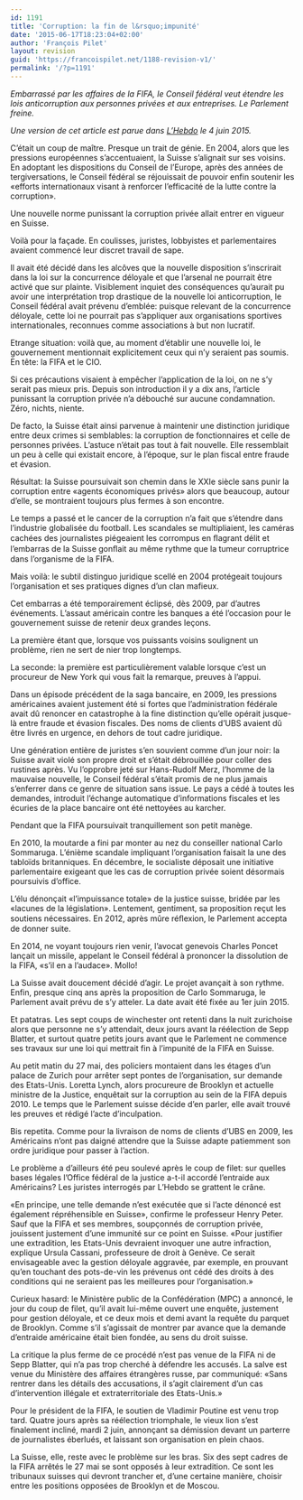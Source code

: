 ```yaml
---
id: 1191
title: 'Corruption: la fin de l&rsquo;impunité'
date: '2015-06-17T18:23:04+02:00'
author: 'François Pilet'
layout: revision
guid: 'https://francoispilet.net/1188-revision-v1/'
permalink: '/?p=1191'
---
```


*Embarrassé par les affaires de la FIFA, le Conseil fédéral veut étendre les lois anticorruption aux personnes privées et aux entreprises. Le Parlement freine.*

*Une version de cet article est parue dans [L’Hebdo](http://www.hebdo.ch/hebdo/cadrages/detail/corruption-la-fin-de-limpunit%C3%A9) le 4 juin 2015.*

C’était un coup de maître. Presque un trait de génie. En 2004, alors que les pressions européennes s’accentuaient, la Suisse s’alignait sur ses voisins. En adoptant les dispositions du Conseil de l’Europe, après des années de tergiversations, le Conseil fédéral se réjouissait de pouvoir enfin soutenir les «efforts internationaux visant à renforcer l’efficacité de la lutte contre la corruption».

Une nouvelle norme punissant la corruption privée allait entrer en vigueur en Suisse.

Voilà pour la façade. En coulisses, juristes, lobbyistes et parlementaires avaient commencé leur discret travail de sape.

Il avait été décidé dans les alcôves que la nouvelle disposition s’inscrirait dans la loi sur la concurrence déloyale et que l’arsenal ne pourrait être activé que sur plainte. Visiblement inquiet des conséquences qu’aurait pu avoir une interprétation trop drastique de la nouvelle loi anticorruption, le Conseil fédéral avait prévenu d’emblée: puisque relevant de la concurrence déloyale, cette loi ne pourrait pas s’appliquer aux organisations sportives internationales, reconnues comme associations à but non lucratif.

Etrange situation: voilà que, au moment d’établir une nouvelle loi, le gouvernement mentionnait explicitement ceux qui n’y seraient pas soumis. En tête: la FIFA et le CIO.

Si ces précautions visaient à empêcher l’application de la loi, on ne s’y serait pas mieux pris. Depuis son introduction il y a dix ans, l’article punissant la corruption privée n’a débouché sur aucune condamnation. Zéro, nichts, niente.

De facto, la Suisse était ainsi parvenue à maintenir une distinction juridique entre deux crimes si semblables: la corruption de fonctionnaires et celle de personnes privées. L’astuce n’était pas tout à fait nouvelle. Elle ressemblait un peu à celle qui existait encore, à l’époque, sur le plan fiscal entre fraude et évasion.

Résultat: la Suisse poursuivait son chemin dans le XXIe siècle sans punir la corruption entre «agents économiques privés» alors que beaucoup, autour d’elle, se montraient toujours plus fermes à son encontre.

Le temps a passé et le cancer de la corruption n’a fait que s’étendre dans l’industrie globalisée du football. Les scandales se multipliaient, les caméras cachées des journalistes piégeaient les corrompus en ﬂagrant délit et l’embarras de la Suisse gonﬂait au même rythme que la tumeur corruptrice dans l’organisme de la FIFA.

Mais voilà: le subtil distinguo juridique scellé en 2004 protégeait toujours l’organisation et ses pratiques dignes d’un clan mafieux.

Cet embarras a été temporairement éclipsé, dès 2009, par d’autres événements. L’assaut américain contre les banques a été l’occasion pour le gouvernement suisse de retenir deux grandes leçons.

La première étant que, lorsque vos puissants voisins soulignent un problème, rien ne sert de nier trop longtemps.

La seconde: la première est particulièrement valable lorsque c’est un procureur de New York qui vous fait la remarque, preuves à l’appui.

Dans un épisode précédent de la saga bancaire, en 2009, les pressions américaines avaient justement été si fortes que l’administration fédérale avait dû renoncer en catastrophe à la fine distinction qu’elle opérait jusque-là entre fraude et évasion fiscales. Des noms de clients d’UBS avaient dû être livrés en urgence, en dehors de tout cadre juridique.

Une génération entière de juristes s’en souvient comme d’un jour noir: la Suisse avait violé son propre droit et s’était débrouillée pour coller des rustines après. Vu l’opprobre jeté sur Hans-Rudolf Merz, l’homme de la mauvaise nouvelle, le Conseil fédéral s’était promis de ne plus jamais s’enferrer dans ce genre de situation sans issue. Le pays a cédé à toutes les demandes, introduit l’échange automatique d’informations fiscales et les écuries de la place bancaire ont été nettoyées au karcher.

Pendant que la FIFA poursuivait tranquillement son petit manège.

En 2010, la moutarde a fini par monter au nez du conseiller national Carlo Sommaruga. L’énième scandale impliquant l’organisation faisait la une des tabloïds britanniques. En décembre, le socialiste déposait une initiative parlementaire exigeant que les cas de corruption privée soient désormais poursuivis d’office.

L’élu dénonçait «l’impuissance totale» de la justice suisse, bridée par les «lacunes de la législation». Lentement, gentiment, sa proposition reçut les soutiens nécessaires. En 2012, après mûre réﬂexion, le Parlement accepta de donner suite.

En 2014, ne voyant toujours rien venir, l’avocat genevois Charles Poncet lançait un missile, appelant le Conseil fédéral à prononcer la dissolution de la FIFA, «s’il en a l’audace». Mollo!

La Suisse avait doucement décidé d’agir. Le projet avançait à son rythme. Enfin, presque cinq ans après la proposition de Carlo Sommaruga, le Parlement avait prévu de s’y atteler. La date avait été fixée au 1er juin 2015.

Et patatras. Les sept coups de winchester ont retenti dans la nuit zurichoise alors que personne ne s’y attendait, deux jours avant la réélection de Sepp Blatter, et surtout quatre petits jours avant que le Parlement ne commence ses travaux sur une loi qui mettrait fin à l’impunité de la FIFA en Suisse.

Au petit matin du 27 mai, des policiers montaient dans les étages d’un palace de Zurich pour arrêter sept pontes de l’organisation, sur demande des Etats-Unis. Loretta Lynch, alors procureure de Brooklyn et actuelle ministre de la Justice, enquêtait sur la corruption au sein de la FIFA depuis 2010. Le temps que le Parlement suisse décide d’en parler, elle avait trouvé les preuves et rédigé l’acte d’inculpation.

Bis repetita. Comme pour la livraison de noms de clients d’UBS en 2009, les Américains n’ont pas daigné attendre que la Suisse adapte patiemment son ordre juridique pour passer à l’action.

Le problème a d’ailleurs été peu soulevé après le coup de filet: sur quelles bases légales l’Office fédéral de la justice a-t-il accordé l’entraide aux Américains? Les juristes interrogés par L’Hebdo se grattent le crâne.

«En principe, une telle demande n’est exécutée que si l’acte dénoncé est également répréhensible en Suisse», confirme le professeur Henry Peter. Sauf que la FIFA et ses membres, soupçonnés de corruption privée, jouissent justement d’une immunité sur ce point en Suisse. «Pour justifier une extradition, les Etats-Unis devraient invoquer une autre infraction, explique Ursula Cassani, professeure de droit à Genève. Ce serait envisageable avec la gestion déloyale aggravée, par exemple, en prouvant qu’en touchant des pots-de-vin les prévenus ont cédé des droits à des conditions qui ne seraient pas les meilleures pour l’organisation.»

Curieux hasard: le Ministère public de la Confédération (MPC) a annoncé, le jour du coup de filet, qu’il avait lui-même ouvert une enquête, justement pour gestion déloyale, et ce deux mois et demi avant la requête du parquet de Brooklyn. Comme s’il s’agissait de montrer par avance que la demande d’entraide américaine était bien fondée, au sens du droit suisse.

La critique la plus ferme de ce procédé n’est pas venue de la FIFA ni de Sepp Blatter, qui n’a pas trop cherché à défendre les accusés. La salve est venue du Ministère des affaires étrangères russe, par communiqué: «Sans rentrer dans les détails des accusations, il s’agit clairement d’un cas d’intervention illégale et extraterritoriale des Etats-Unis.»

Pour le président de la FIFA, le soutien de Vladimir Poutine est venu trop tard. Quatre jours après sa réélection triomphale, le vieux lion s’est finalement incliné, mardi 2 juin, annonçant sa démission devant un parterre de journalistes éberlués, et laissant son organisation en plein chaos.

La Suisse, elle, reste avec le problème sur les bras. Six des sept cadres de la FIFA arrêtés le 27 mai se sont opposés à leur extradition. Ce sont les tribunaux suisses qui devront trancher et, d’une certaine manière, choisir entre les positions opposées de Brooklyn et de Moscou.